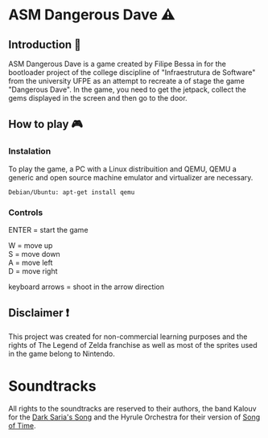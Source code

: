 # ASM Dangerous Dave :warning:

## Introduction 📖

ASM Dangerous Dave is a game created by Filipe Bessa in for the bootloader project of the college discipline of "Infraestrutura de Software" from the university UFPE as an attempt to recreate a of stage the game "Dangerous Dave".
In the game, you need to get the jetpack, collect the gems displayed in the screen and then go to the door.

## How to play 🎮

### Instalation

To play the game, a PC with a Linux distribuition and QEMU, QEMU a generic and open source machine emulator and virtualizer are necessary.

```
Debian/Ubuntu: apt-get install qemu
```

### Controls

ENTER = start the game

W = move up  
S = move down  
A = move left  
D = move right

keyboard arrows = shoot in the arrow direction

## Disclaimer ❗

This project was created for non-commercial learning purposes and the rights of The Legend of Zelda franchise as well as most of the sprites used in the game belong to Nintendo.

# Soundtracks

All rights to the soundtracks are reserved to their authors, the band Kalouv for the [Dark Saria's Song](https://www.youtube.com/watch?v=n4nux0gZ9y0) and the Hyrule Orchestra for their version of [Song of Time](https://www.youtube.com/watch?v=-Vqo0pjNVCwHyrule).
